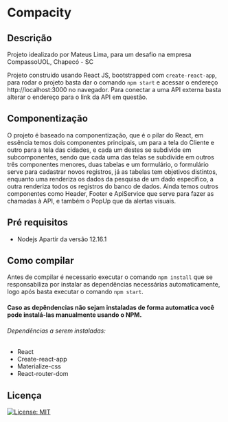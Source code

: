 # Compacity

## Descrição

Projeto idealizado por Mateus Lima, para um desafio na empresa CompassoUOL, Chapecó - SC 

Projeto construido usando React JS, bootstrapped com `create-react-app`, para rodar o projeto basta dar o comando `npm start` e acessar o endereço http://localhost:3000 no navegador.
Para conectar a uma API externa basta alterar o endereço para o link da API em questão.

## Componentização

O projeto é baseado na componentização, que é o pilar do React, em essência temos dois componentes principais, um para a tela do Cliente e outro para a tela das cidades, e cada um destes se subdivide em subcomponentes, sendo que cada uma das telas se subdivide em outros três componentes menores, duas tabelas e um formulário, o formulário serve para cadastrar novos registros, já as tabelas tem objetivos distintos, enquanto uma renderiza os dados da pesquisa de um dado especifico, a outra renderiza todos os registros do banco de dados.
Ainda temos outros componentes como Header, Footer e ApiService que serve para fazer as chamadas à API, e também o PopUp que da alertas visuais.

## Pré requisitos

* Nodejs Apartir da versão 12.16.1

## Como compilar

Antes de compilar é necessario executar o comando `npm install` que se responsabiliza por instalar as dependências necessárias automaticamente, logo após basta executar o comando `npm start`.

#### Caso as depêndencias não sejam instaladas de forma automatica você pode instalá-las manualmente usando o NPM.

###### Dependências a serem instaladas:

* React
* Create-react-app
* Materialize-css
* React-router-dom

## Licença

[![License: MIT](https://img.shields.io/badge/License-MIT-yellow.svg)](https://opensource.org/licenses/MIT)
